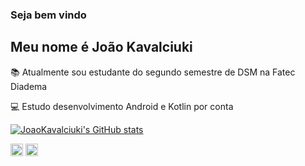 ### Seja bem vindo
## Meu nome é João Kavalciuki
📚 Atualmente sou estudante do segundo semestre de DSM na Fatec Diadema

💻 Estudo desenvolvimento Android e Kotlin por conta 

[![JoaoKavalciuki's GitHub stats](https://github-readme-stats.vercel.app/api?username=JoaoKavalciuki)](https://github.com/JoaoKavalciuki/github-readme-stats)

<!--[![Top Langs](https://github-readme-stats.vercel.app/api/top-langs/?username=JoaoKavalciuki&layout=compact)](https://github.com/JoaoKavalciuki/github-readme-stats)-->

<code><img height="20" src="https://img.shields.io/badge/Kotlin-0095D5?&style=for-the-badge&logo=kotlin&logoColor=white"></code>
<code><img height="20" src ="https://img.shields.io/badge/Android-3DDC84?style=for-the-badge&logo=android&logoColor=white"></code>

<!--
**JoaoKavalciuki/JoaoKavalciuki** is a ✨ _special_ ✨ repository because its `README.md` (this file) appears on your GitHub profile.

Here are some ideas to get you started:

- 🔭 I’m currently working on ...
- 🌱 I’m currently learning ...
- 👯 I’m looking to collaborate on ...
- 🤔 I’m looking for help with ...
- 💬 Ask me about ...
- 📫 How to reach me: ...
- 😄 Pronouns: ...
- ⚡ Fun fact: ...
-->
